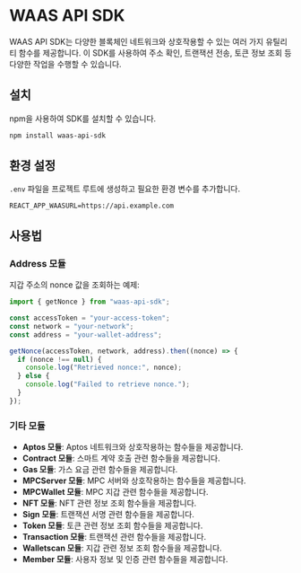 # WAAS API SDK

WAAS API SDK는 다양한 블록체인 네트워크와 상호작용할 수 있는 여러 가지 유틸리티 함수를 제공합니다. 이 SDK를 사용하여 주소 확인, 트랜잭션 전송, 토큰 정보 조회 등 다양한 작업을 수행할 수 있습니다.

## 설치

npm을 사용하여 SDK를 설치할 수 있습니다.

```bash
npm install waas-api-sdk
```

## 환경 설정

`.env` 파일을 프로젝트 루트에 생성하고 필요한 환경 변수를 추가합니다.

```
REACT_APP_WAASURL=https://api.example.com
```

## 사용법

### Address 모듈

지갑 주소의 nonce 값을 조회하는 예제:

```typescript
import { getNonce } from "waas-api-sdk";

const accessToken = "your-access-token";
const network = "your-network";
const address = "your-wallet-address";

getNonce(accessToken, network, address).then((nonce) => {
  if (nonce !== null) {
    console.log("Retrieved nonce:", nonce);
  } else {
    console.log("Failed to retrieve nonce.");
  }
});
```

### 기타 모듈

- **Aptos 모듈**: Aptos 네트워크와 상호작용하는 함수들을 제공합니다.
- **Contract 모듈**: 스마트 계약 호출 관련 함수들을 제공합니다.
- **Gas 모듈**: 가스 요금 관련 함수들을 제공합니다.
- **MPCServer 모듈**: MPC 서버와 상호작용하는 함수들을 제공합니다.
- **MPCWallet 모듈**: MPC 지갑 관련 함수들을 제공합니다.
- **NFT 모듈**: NFT 관련 정보 조회 함수들을 제공합니다.
- **Sign 모듈**: 트랜잭션 서명 관련 함수들을 제공합니다.
- **Token 모듈**: 토큰 관련 정보 조회 함수들을 제공합니다.
- **Transaction 모듈**: 트랜잭션 관련 함수들을 제공합니다.
- **Walletscan 모듈**: 지갑 관련 정보 조회 함수들을 제공합니다.
- **Member 모듈**: 사용자 정보 및 인증 관련 함수들을 제공합니다.
